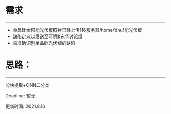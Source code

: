 # 需求

---

- 单晶硅太阳能光伏板照片已经上传116服务器/home/dhu1能光伏板
- 缺陷定义以发送至可明&东华讨论组
- 需准确识别单晶硅光伏板的缺陷

# 思路：

---

分块提取+CNN二分类



Deadline: 暂无

更新时间: 2021.8.16
